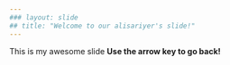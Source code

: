 ```yaml
---
### layout: slide
## title: "Welcome to our alisariyer's slide!"
---
```

This is my awesome slide
**Use the arrow key to go back!**
